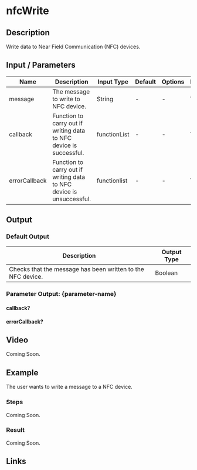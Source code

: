 # nfcWrite

## Description

Write data to Near Field Communication (NFC) devices.

## Input / Parameters

| Name | Description | Input Type | Default | Options | Required |
| ------ | ------ | ------ | ------ | ------ | ------ |
| message | The message to write to NFC device. | String | - | - | Yes |
| callback | Function to carry out if writing data to NFC device is successful. | functionList | - | - | Yes | 
| errorCallback | Function to carry out if writing data to NFC device is unsuccessful. | functionlist | - | - | Yes | 

## Output

### Default Output

| Description | Output Type |
| ------ | ------ |
| Checks that the message has been written to the NFC device. | Boolean |

### Parameter Output: {parameter-name}

#### callback?

#### errorCallback?

## Video

Coming Soon.

## Example

The user wants to write a message to a NFC device.

### Steps

Coming Soon.

### Result

Coming Soon.

## Links
